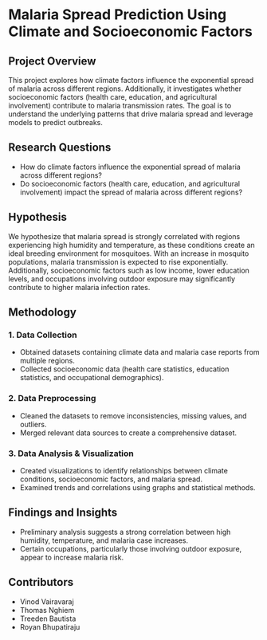 # **Malaria Spread Prediction Using Climate and Socioeconomic Factors**

## **Project Overview**  
This project explores how climate factors influence the exponential spread of malaria across different regions. Additionally, it investigates whether socioeconomic factors (health care, education, and agricultural involvement) contribute to malaria transmission rates. The goal is to understand the underlying patterns that drive malaria spread and leverage models to predict outbreaks.  

## **Research Questions**  
- How do climate factors influence the exponential spread of malaria across different regions?  
- Do socioeconomic factors (health care, education, and agricultural involvement) impact the spread of malaria across different regions?  

## **Hypothesis**  
We hypothesize that malaria spread is strongly correlated with regions experiencing high humidity and temperature, as these conditions create an ideal breeding environment for mosquitoes. With an increase in mosquito populations, malaria transmission is expected to rise exponentially. Additionally, socioeconomic factors such as low income, lower education levels, and occupations involving outdoor exposure may significantly contribute to higher malaria infection rates.  

## **Methodology**  

### **1. Data Collection**  
- Obtained datasets containing climate data and malaria case reports from multiple regions.  
- Collected socioeconomic data (health care statistics, education statistics, and occupational demographics).  

### **2. Data Preprocessing**  
- Cleaned the datasets to remove inconsistencies, missing values, and outliers.  
- Merged relevant data sources to create a comprehensive dataset.  

### **3. Data Analysis & Visualization**  
- Created visualizations to identify relationships between climate conditions, socioeconomic factors, and malaria spread.  
- Examined trends and correlations using graphs and statistical methods.  

## **Findings and Insights**  
- Preliminary analysis suggests a strong correlation between high humidity, temperature, and malaria case increases.  
- Certain occupations, particularly those involving outdoor exposure, appear to increase malaria risk.  


## **Contributors**  
- Vinod Vairavaraj
- Thomas Nghiem
- Treeden Bautista
- Royan Bhupatiraju  
